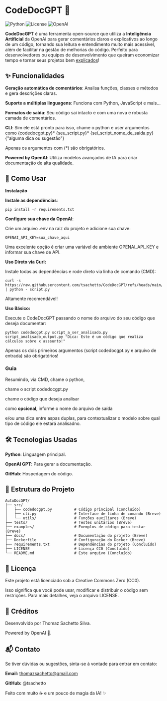 # CodeDocGPT 🚀

![Python](https://img.shields.io/badge/Python-3.8%2B-blue)
![License](https://img.shields.io/badge/license-CC0-blue)
![OpenAI](https://img.shields.io/badge/Powered%20by-OpenAI-green)


**CodeDocGPT** é uma ferramenta open-source que utiliza a __Inteligência Artificial__ da OpenAi para gerar comentários claros e explicativos ao longo de um código, tornando sua leitura e entendimento muito mais acessível, além de facilitar na gestão de melhorias do código. Perfeito para desenvolvedores ou equipes de desenvolvimento que queiram economizar tempo e tornar seus projetos bem <ins>explicados</ins>!

## ✨ Funcionalidades

**Geração automática de comentários**: Analisa funções, classes e métodos e gera descrições claras.

**Suporte a múltiplas linguagens**: Funciona com Python, JavaScript e mais...

**Formatos de saída**: Seu código sai intacto e com uma nova e robusta camada de comentários.

**CLI**: Sim ele está pronto para isso, chame o python e user argumentos como {codedocgpt.py}* {seu_script.py}* {sei_script_nome_de_saida.py} {"alguma dica ou sugestão"}

Apenas os argumentos com (*) são obrigatórios.

**Powered by OpenAI**: Utiliza modelos avançados de IA para criar documentação de alta qualidade.

## 🚀 Como Usar

**Instalação**

**Instale as dependências**:

```
pip install -r requirements.txt
```

**Configure sua chave da OpenAI**:

Crie um arquivo .env na raiz do projeto e adicione sua chave:

```
OPENAI_API_KEY=sua_chave_aqui
```

Uma excelente opção é criar uma variável de ambiente OPENAI_API_KEY e informar sua chave de API.

**Uso Direto via Curl:**

Instale todas as dependências e rode direto via linha de comando (CMD):

```
curl -s https://raw.githubusercontent.com/tsachetto/CodeDocGPT/refs/heads/main/src/codedocgpt.py | python - script.py
```
Altamente recomendável!

**Uso Básico:**

Execute o CodeDocGPT passando o nome do arquivo do seu código que deseja documentar:

```
python codedocgpt.py script_a_ser_analisado.py script_analisado_output.py "Dica: Este é um código que realiza cálculos sobre x asssunto!"
```

Apenas os dois primeiros argumentos (script codedocgpt.py e arquivo de entrada) são obrigatórios!

### Guia

Resumindo, via CMD, chame o python,

chame o script codedocgpt.py

chame o código que deseja analisar

como __opcional__, informe o nome do arquivo de saída

e/ou uma dica entre aspas duplas, para contextualizar o modelo sobre qual tipo de código ele estará analisadno.

## 🛠️ Tecnologias Usadas

**Python**: Linguagem principal.

**OpenAI GPT**: Para gerar a documentação.

**GitHub**: Hospedagem do código.

## 📂 Estrutura do Projeto

```
AutoDocGPT/
├── src/
│   ├── codedocgpt.py          # Código principal (Concluído)
│   ├── cli.py                 # Interface de linha de comando (Breve)
│   └── utils/                 # Funções auxiliares (Breve)
├── tests/                     # Testes unitários (Breve)
├── examples/                  # Exemplos de código para testar (Breve)
├── docs/                      # Documentação do projeto (Breve)
├── Dockerfile                 # Configuração do Docker (Breve)
├── requirements.txt           # Dependências do projeto (Concluído)
├── LICENSE                    # Licença CC0 (Concluído)
└── README.md                  # Este arquivo (Concluído)
```

## 📄 Licença

Este projeto está licenciado sob a Creative Commons Zero (CC0).

Isso significa que você pode usar, modificar e distribuir o código sem restrições. Para mais detalhes, veja o arquivo LICENSE.

## 👏 Créditos

Desenvolvido por Thomaz Sachetto Silva.

Powered by OpenAI 🧠.

## 📬 Contato

Se tiver dúvidas ou sugestões, sinta-se à vontade para entrar em contato:

**Email:** thomazsachetto@gmail.com

**GitHub:** @tsachetto

Feito com muito ☕ e um pouco de magia da IA! ✨


